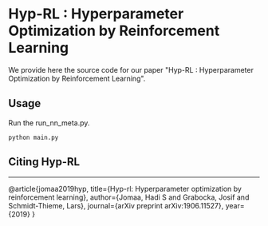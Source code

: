 # Hyp-RL : Hyperparameter Optimization by Reinforcement Learning
We provide here the source code for our paper "Hyp-RL : Hyperparameter Optimization by Reinforcement Learning".

## Usage
Run the run_nn_meta.py. 
```
python main.py 
```
## Citing Hyp-RL
-----------

@article{jomaa2019hyp,
  title={Hyp-rl: Hyperparameter optimization by reinforcement learning},
  author={Jomaa, Hadi S and Grabocka, Josif and Schmidt-Thieme, Lars},
  journal={arXiv preprint arXiv:1906.11527},
  year={2019}
}
